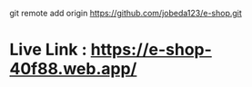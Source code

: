 git remote add origin https://github.com/jobeda123/e-shop.git

# Live Link : https://e-shop-40f88.web.app/